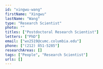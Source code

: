 ```yaml
---
id: "xingwu-wang"
firstName: "Xingwu"
lastName: "Wang"
type: "Research Scientist"
photo: ""
titles: ["Postdoctoral Research Scientist"]
letters: ["PhD"]
email: ["wx2519@cumc.columbia.edu"]
phone: ["(212) 851-5285"]
researchAreas: []
tags: ["People", "Research Scientist"]
urls: []
---
```

